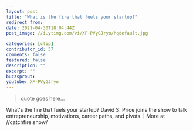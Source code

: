 ```yaml
---
layout: post
title: "What is the fire that fuels your startup?"
redirect_from:
date: 2021-04-30T18:04:44Z
post_image: //i.ytimg.com/vi/XF-PVyGJryo/hqdefault.jpg

categories: [clip]
contributor_id: 37
comments: false
featured: false
description: ""
excerpt: ""
buzzsprout: 
youtube: XF-PVyGJryo
---
```

<blockquote>
quote goes here...
</blockquote>

What's the fire that fuels your startup? David S. Price joins the show to talk entrepreneurship, motivations, career paths, and pivots. | More at //catchfire.show/
